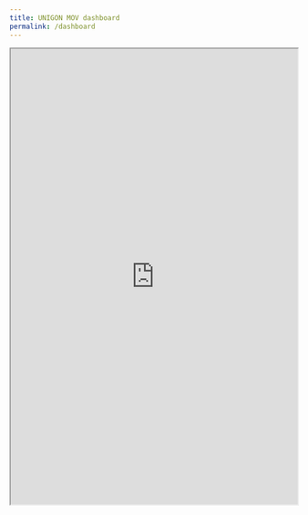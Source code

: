 ```yaml
---
title: UNIGON MOV dashboard
permalink: /dashboard
---
```


<iframe src="https://pranx.com/hacker/" width="100%" height="800px"></iframe>

<!--CHATBUBBLE-->
<script src="https://cdn.deadsimplechat.com/production/2.17.4/public/js/embed.js" type="text/javascript"></script>
<script>
window.DeadSimpleChat.initBubble({
location: "https://deadsimplechat.com",
size: "large",
roomId: "WcNeMZVOg",
open: "false"
})
</script>
<!--ENDCHAT-->